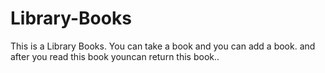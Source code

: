 # Library-Books
This is a Library Books. You can take a book and you can add a book. and after you read this book youncan return this book.. 
